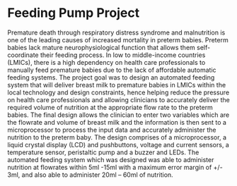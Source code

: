 # Feeding Pump Project
  Premature death through respiratory distress syndrome and malnutrition is one of the leading causes of increased mortality in preterm babies. Preterm babies lack mature neurophysiological function that allows them self-coordinate their feeding process. In low to middle-income countries (LMICs), there is a high dependency on health care professionals to manually feed premature babies due to the lack of affordable automatic feeding systems. The project goal was to design an automated feeding system that will deliver breast milk to premature babies in LMICs within the local technology and design constraints, hence helping reduce the pressure on health care professionals and allowing clinicians to accurately deliver the required volume of nutrition at the appropriate flow rate to the preterm babies. The final design allows the clinician to enter two variables which are the flowrate and volume of breast milk and the information is then sent to a microprocessor to process the input data and accurately administer the nutrition to the preterm baby. The design comprises of a microprocessor, a liquid crystal display (LCD) and pushbuttons, voltage and current sensors, a temperature sensor, peristaltic pump and a buzzer and LEDs. The automated feeding system which was designed was able to administer nutrition at flowrates within 5ml -15ml with a maximum error margin of +/- 3ml, and also able to administer 20ml – 60ml of nutrition.

